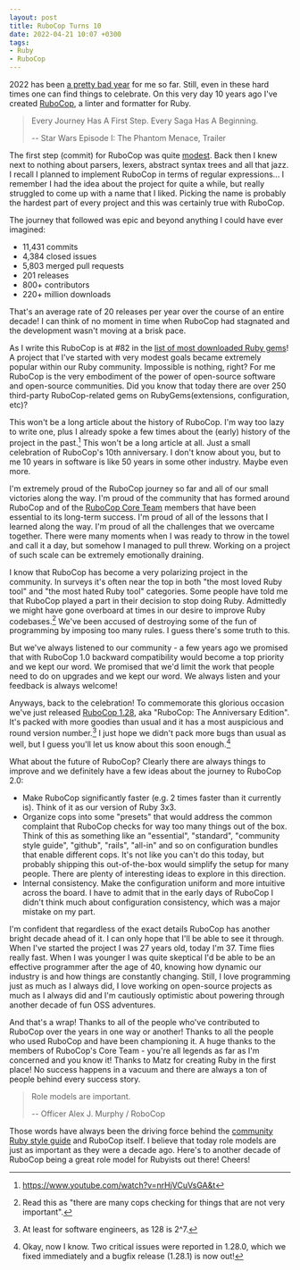 ```yaml
---
layout: post
title: RuboCop Turns 10
date: 2022-04-21 10:07 +0300
tags:
- Ruby
- RuboCop
---
```


2022 has been [a pretty bad year](https://batsov.com/articles/2022/03/11/the-war-in-ukraine/) for me so far.
Still, even in these hard times one can find things to celebrate.
On this very day 10 years ago I've created [RuboCop](https://rubocop.org), a
linter and formatter for Ruby.

> Every Journey Has A First Step. Every
> Saga Has A Beginning.
>
> -- Star Wars Episode I: The Phantom Menace, Trailer

The first step (commit) for RuboCop was quite [modest](https://github.com/rubocop/rubocop/commit/afbead34db54506c12a21dbd4ce04fada0f8b9a4). Back then I knew next to nothing about parsers, lexers, abstract syntax trees and all that jazz. I recall I planned to implement RuboCop in terms of regular expressions... I remember I had the idea about the project for quite a while, but really struggled to come up with a name that I liked. Picking the name is probably the hardest part of every project and this was certainly true with RuboCop.

The journey that followed was epic and
beyond anything I could have ever imagined:

- 11,431 commits
- 4,384 closed issues
- 5,803 merged pull requests
- 201 releases
- 800+ contributors
- 220+ million downloads

That's an average rate of 20 releases per year over the course of an entire decade! I can think of no moment in
time when RuboCop had stagnated and the development wasn't moving at a brisk pace.

As I write this RuboCop is at #82 in the [list of most downloaded Ruby gems](https://rubygems.org/stats)!
A project that I've started with very modest goals became extremely popular within
our Ruby community. Impossible is nothing, right? For me RuboCop is the very embodiment of the power of open-source software and open-source communities.
Did you know that today there are over 250 third-party RuboCop-related gems on RubyGems(extensions, configuration, etc)?

This won't be a long article about the history of RuboCop. I'm way too lazy to write one, plus I already spoke a few times about the (early) history of the project in the past.[^1] This won't be a long article at all. Just a small celebration of RuboCop's 10th anniversary. I don't know about you, but to me 10 years in software is like 50 years in some other industry. Maybe even more.

I'm extremely proud of the RuboCop journey so far and all of our small victories along the way. I'm proud of the community that has formed around RuboCop and of the [RuboCop Core Team](https://docs.rubocop.org/rubocop/about/team.html) members that have been essential to its long-term success. I'm proud of all of the lessons that I learned along the way. I'm proud of all the challenges that we overcame together. There were many moments when I was ready to throw in the towel and call it a day, but somehow I managed to pull threw. Working on a project of such scale can be extremely emotionally draining.

I know that RuboCop has become a very polarizing project in the community. In surveys it's often near the top in both "the most loved Ruby tool" and "the most hated Ruby tool" categories. Some people have told me that RuboCop played a part in their decision to stop doing Ruby. Admittedly we might have gone overboard at times in our desire to improve Ruby codebases.[^2] We've been accused of destroying some of the fun of programming by imposing too many rules. I guess there's some truth to this.

But we've always listened to our community - a few years ago we promised that with RuboCop 1.0 backward compatibility would become a top priority and we kept our word.
We promised that we'd limit the work that people need to do on upgrades and we kept our word. We always listen and your feedback is always welcome!

Anyways, back to the celebration! To commemorate this glorious occasion we've just released [RuboCop 1.28](https://github.com/rubocop/rubocop/releases/tag/v1.28.0), aka "RuboCop: The Anniversary Edition". It's packed with more
goodies than usual and it has a most auspicious and round version number.[^3] I just hope we didn't pack more bugs than usual as well, but I guess you'll let us know about this soon enough.[^4]

What about the future of RuboCop? Clearly there are always things to improve and we definitely have a few ideas about the journey to RuboCop 2.0:

- Make RuboCop significantly faster (e.g. 2 times faster than it currently is). Think of it as our version of Ruby 3x3.
- Organize cops into some "presets" that would address the common complaint that RuboCop checks for way too many things out of the box. Think of this as something like an "essential", "standard", "community style guide", "github", "rails", "all-in" and so on configuration bundles that enable different cops. It's not like you can't do this today, but probably shipping this out-of-the-box would simplify the setup for many people. There are plenty of interesting ideas to explore in this direction.
- Internal consistency. Make the configuration uniform and more intuitive across the board. I have to admit that in the early days of RuboCop I didn't think much about configuration consistency, which was a major mistake on my part.

I'm confident that regardless of the exact details RuboCop has another bright decade ahead of it. I can only hope that I'll be able to see it through. When I've started the project I was 27 years old, today I'm 37. Time flies really fast. When I was younger I was quite skeptical I'd be able to be an effective programmer after the age of 40, knowing how dynamic our industry is and how things are constantly changing. Still, I love programming just as much as I always did, I love working on open-source projects as much as I always did and I'm cautiously optimistic about powering through another decade of fun OSS adventures.

And that's a wrap! Thanks to all of the people who've contributed to RuboCop over the years in one way or another! Thanks to all the people who used RuboCop and have been championing it. A huge thanks to the members of RuboCop's Core Team - you're all legends as far as I'm concerned and you know it! Thanks to Matz for creating Ruby in the first place! No success happens in a vacuum and there are always a ton of people behind every success story.

> Role models are important.
>
> -- Officer Alex J. Murphy / RoboCop

Those words have always been the driving force behind the [community Ruby style guide](https://rubystyle.guide) and RuboCop itself. I believe that today role models are just as important as they were a decade ago. Here's to another decade of RuboCop being a great role model for Rubyists out there! Cheers!

[^1]: <https://www.youtube.com/watch?v=nrHjVCuVsGA&t>
[^2]: Read this as "there are many cops checking for things that are not very important".
[^3]: At least for software engineers, as 128 is 2^7.
[^4]: Okay, now I know. Two critical issues were reported in 1.28.0, which we fixed immediately and a bugfix release (1.28.1) is now out!
